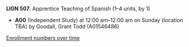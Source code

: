 **LIGN 507**: Apprentice Teaching of Spanish (1–4 units, by 1)

- **A00** (Independent Study) at 12:00 am–12:00 am on Sunday (location TBA) by Goodall, Grant Todd (A01546486)

[Enrollment numbers over time](./LIGN507.tsv)
